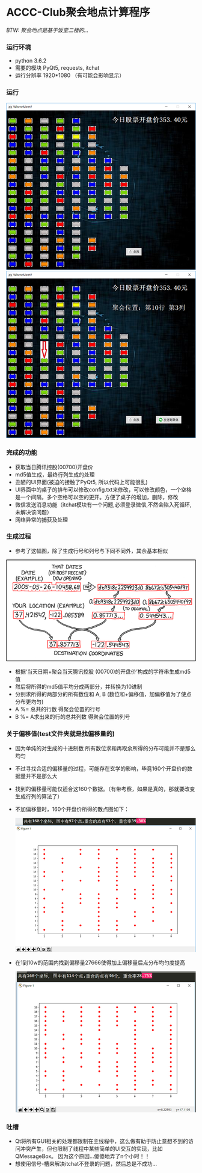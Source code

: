 ﻿# ACCC-Club聚会地点计算程序
*BTW: 聚会地点是基于饭堂二楼的...*

### 运行环境
+ python 3.6.2
+ 需要的模块 PyQt5, requests, itchat
+ 运行分辨率 1920*1080 （有可能会影响显示）

### 运行
![界面](img/4_README.png)
![界面](img/5_README.png)

### 完成的功能
+ 获取当日腾讯控股(00700)开盘价
+ md5值生成，最终行列生成的处理
+ 丑陋的UI界面(被迫的接触了PyQt5, 所以代码上可能很乱)
+ UI界面中的桌子的排布可以修改config.txt来修改，可以修改颜色，一个空格是一个间隔，多个空格可以空的更开。方便了桌子的增加，删除，修改
+ 微信发送消息功能（itchat模块有一个问题,必须登录微信,不然会陷入死循环,未解决该问题）
+ 网络异常的捕获及处理

### 生成过程
+ 参考了这幅图，除了生成行号和列号与下同不同外，其余基本相似

![基本根据这幅图](img/1_README.png)

+ 根据‘当天日期+聚会当天腾讯控股 (00700)的开盘价’构成的字符串生成md5值
+ 然后将所得的md5值平均分成两部分，并转换为10进制
+ 分别求所得的两部分的所有数位和 A, B (数位和+偏移值，加偏移值为了使点分布更均匀)
+ A %= 总共的行数 得聚会位置的行号
+ B %= A求出来的行的总共列数 得聚会位置的列号

### 关于偏移值(test文件夹就是找偏移量的)
+ 因为单纯的对生成的十进制数 所有数位求和再取余所得的分布可能并不是那么均匀
+ 不过寻找合适的偏移量的过程，可能存在玄学的影响，毕竟160个开盘价的数据量并不是那么大
+ 找到的偏移量可能仅适合这160个数据。（有带考察，如果是真的，那就要改变生成行列的算法了）
+ 不加偏移量时，160个开盘价所得的散点图如下：

    ![没有偏移量](img/3_README.png)

+ 在1到10w的范围内找到偏移量27666使得加上偏移量后点分布均匀度提高

    ![有偏移量](img/2_README.png)


### 吐槽
+ Qt将所有GUI相关的处理都限制在主线程中，这么做有助于防止意想不到的访问冲突产生，但也限制了线程中某些简单的UI交互的实现，比如QMessageBox。 因为这个原因...傻傻地弄了n个小时！！
+ 想使用信号-槽来解决itchat不登录的问题，然后总是不成功...

